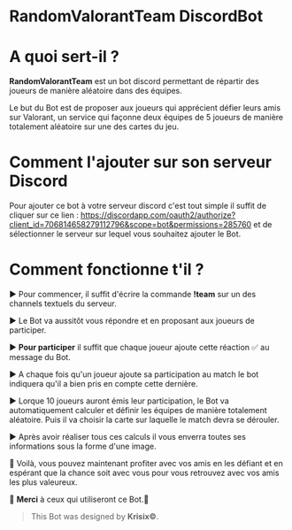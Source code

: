 # RandomValorantTeam DiscordBot

<h1>A quoi sert-il ?</h1>

**RandomValorantTeam** est un bot discord permettant de répartir des joueurs de manière aléatoire dans des équipes. 

Le but du Bot est de proposer aux joueurs qui apprécient défier leurs amis sur Valorant, un service qui façonne deux équipes de 5 joueurs de manière totalement aléatoire sur une des cartes du jeu.

<h1>Comment l'ajouter sur son serveur Discord</h1>

Pour ajouter ce bot à votre serveur discord c'est tout simple il suffit de cliquer sur ce lien :
https://discordapp.com/oauth2/authorize?client_id=706814658279112796&scope=bot&permissions=285760
et de sélectionner le serveur sur lequel vous souhaitez ajouter le Bot.

<h1>Comment fonctionne t'il ?</h1>

▶ Pour commencer, il suffit d'écrire la commande **!team** sur un des channels textuels du serveur.

▶ Le Bot va aussitôt vous répondre et en proposant aux joueurs de participer.

▶ **Pour participer** il suffit que chaque joueur ajoute cette réaction ✅ au message du Bot. 

▶ A chaque fois qu'un joueur ajoute sa participation au match le bot indiquera qu'il a bien pris en compte cette dernière.

▶ Lorque 10 joueurs auront émis leur participation, le Bot va automatiquement calculer et définir les équipes de manière totalement aléatoire. Puis il va choisir la carte sur laquelle le match devra se dérouler.

▶ Après avoir réaliser tous ces calculs il vous enverra toutes ses informations sous la forme d'une image. 

🎉 Voilà, vous pouvez maintenant profiter avec vos amis en les défiant et en espérant que la chance soit avec vous pour vous retrouvez avec vos amis les plus valeureux.

🙏 **Merci** à ceux qui utiliseront ce Bot.🙏

>This Bot was designed by **Krisix©**.
